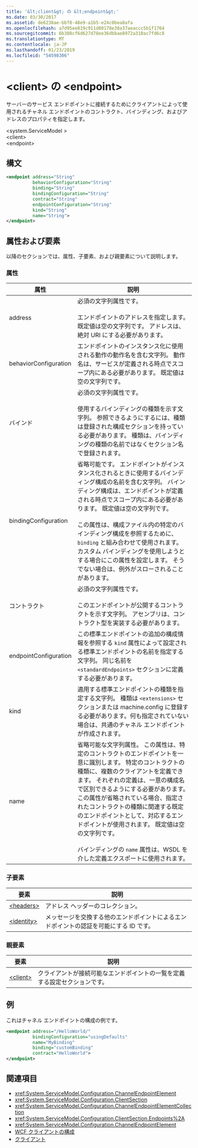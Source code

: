 ```yaml
---
title: '&lt;client&gt; の &lt;endpoint&gt;'
ms.date: 03/30/2017
ms.assetid: de6238ae-bbf8-48e9-a1b5-e24c0bea8afa
ms.openlocfilehash: a7d95ee819c911d80178e38a37aeaccc5b1f1764
ms.sourcegitcommit: 6b308cf6d627d78ee36dbbae8972a310ac7fd6c8
ms.translationtype: MT
ms.contentlocale: ja-JP
ms.lasthandoff: 01/23/2019
ms.locfileid: "54598306"
---
```

# <a name="ltendpointgt-of-ltclientgt"></a>&lt;client&gt; の &lt;endpoint&gt;
サーバーのサービス エンドポイントに接続するためにクライアントによって使用されるチャネル エンドポイントのコントラクト、バインディング、およびアドレスのプロパティを指定します。  
  
 \<system.ServiceModel >  
\<client>  
\<endpoint>  
  
## <a name="syntax"></a>構文  
  
```xml  
<endpoint address="String"
          behaviorConfiguration="String"
          binding="String"
          bindingConfiguration="String"
          contract="String"
          endpointConfiguration="String"
          kind="String"
          name="String">
</endpoint>
```  
  
## <a name="attributes-and-elements"></a>属性および要素  
 以降のセクションでは、属性、子要素、および親要素について説明します。  
  
### <a name="attributes"></a>属性  
  
|属性|説明|  
|---------------|-----------------|  
|address|必須の文字列属性です。<br /><br /> エンドポイントのアドレスを指定します。 既定値は空の文字列です。 アドレスは、絶対 URI にする必要があります。|  
|behaviorConfiguration|エンドポイントのインスタンス化に使用される動作の動作名を含む文字列。 動作名は、サービスが定義される時点でスコープ内にある必要があります。 既定値は空の文字列です。|  
|バインド|必須の文字列属性です。<br /><br /> 使用するバインディングの種類を示す文字列。 参照できるようにするには、種類は登録された構成セクションを持っている必要があります。 種類は、バインディングの種類の名前ではなくセクション名で登録されます。|  
|bindingConfiguration|省略可能です。 エンドポイントがインスタンス化されるときに使用するバインディング構成の名前を含む文字列。 バインディング構成は、エンドポイントが定義される時点でスコープ内にある必要があります。 既定値は空の文字列です。<br /><br /> この属性は、構成ファイル内の特定のバインディング構成を参照するために、`binding` と組み合わせて使用されます。 カスタム バインディングを使用しようとする場合にこの属性を設定します。 そうでない場合は、例外がスローされることがあります。|  
|コントラクト|必須の文字列属性です。<br /><br /> このエンドポイントが公開するコントラクトを示す文字列。 アセンブリは、コントラクト型を実装する必要があります。|  
|endpointConfiguration|この標準エンドポイントの追加の構成情報を参照する `kind` 属性によって設定される標準エンドポイントの名前を指定する文字列。 同じ名前を `<standardEndpoints>` セクションに定義する必要があります。|  
|kind|適用する標準エンドポイントの種類を指定する文字列。 種類は `<extensions>` セクションまたは machine.config に登録する必要があります。何も指定されていない場合は、共通のチャネル エンドポイントが作成されます。|  
|name|省略可能な文字列属性。 この属性は、特定のコントラクトのエンドポイントを一意に識別します。 特定のコントラクトの種類に、複数のクライアントを定義できます。 それぞれの定義は、一意の構成名で区別できるようにする必要があります。 この属性が省略されている場合、指定されたコントラクトの種類に関連する既定のエンドポイントとして、対応するエンドポイントが使用されます。 既定値は空の文字列です。<br /><br /> バインディングの `name` 属性は、WSDL を介した定義エクスポートに使用されます。|  
  
### <a name="child-elements"></a>子要素  
  
|要素|説明|  
|-------------|-----------------|  
|[\<headers>](../../../../../docs/framework/configure-apps/file-schema/wcf/headers.md)|アドレス ヘッダーのコレクション。|  
|[\<identity>](../../../../../docs/framework/configure-apps/file-schema/wcf/identity.md)|メッセージを交換する他のエンドポイントによるエンドポイントの認証を可能にする ID です。|  
  
### <a name="parent-elements"></a>親要素  
  
|要素|説明|  
|-------------|-----------------|  
|[\<client>](../../../../../docs/framework/configure-apps/file-schema/wcf/client.md)|クライアントが接続可能なエンドポイントの一覧を定義する設定セクションです。|  
  
## <a name="example"></a>例  
 これはチャネル エンドポイントの構成の例です。  
  
```xml  
<endpoint address="/HelloWorld/"
          bindingConfiguration="usingDefaults"
          name="MyBinding"
          binding="customBinding"
          contract="HelloWorld">
</endpoint>
```  
  
## <a name="see-also"></a>関連項目
- <xref:System.ServiceModel.Configuration.ChannelEndpointElement>
- <xref:System.ServiceModel.Configuration.ClientSection>
- <xref:System.ServiceModel.Configuration.ChannelEndpointElementCollection>
- <xref:System.ServiceModel.Configuration.ClientSection.Endpoints%2A>
- <xref:System.ServiceModel.Configuration.ChannelEndpointElement>
- [WCF クライアントの構成](../../../../../docs/framework/wcf/feature-details/client-configuration.md)
- [クライアント](../../../../../docs/framework/wcf/feature-details/clients.md)
